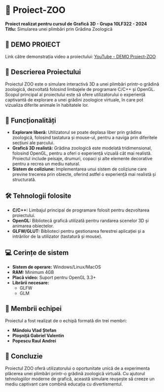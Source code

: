 # 🦁 Proiect-ZOO

**Proiect realizat pentru cursul de Grafică 3D - Grupa 10LF322 - 2024**  
**Titlu:** Simularea unei plimbări prin Grădina Zoologică

## 🎥 DEMO PROIECT
Link către demonstrația video a proiectului: [YouTube - DEMO Proiect-ZOO](https://www.youtube.com/watch?v=WVm-mpr2ud8)

## 📝 Descrierea Proiectului

Proiectul ZOO este o simulare interactivă 3D a unei plimbări printr-o grădină zoologică, dezvoltată folosind limbajele de programare C/C++ și OpenGL. Scopul principal al proiectului este să ofere utilizatorului o experiență captivantă de explorare a unei grădini zoologice virtuale, în care pot vizualiza diferite animale în habitatele lor.

## 🚀 Funcționalități

- **Explorare liberă:** Utilizatorul se poate deplasa liber prin grădina zoologică, folosind tastatura și mouse-ul, pentru a naviga prin diferitele secțiuni ale parcului.
- **Grafică 3D realistă:** Grădina zoologică este modelată tridimensional, folosind OpenGL, pentru a oferi o experiență vizuală cât mai realistă. Proiectul include peisaje, drumuri, copaci și alte elemente decorative pentru a recrea un mediu natural.
- **Sistem de coliziune:** Implementarea unui sistem de coliziune care previne trecerea prin obiecte, oferind astfel o experiență mai realistă și structurată.

## 🛠️ Tehnologii folosite

- **C/C++:** Limbajul principal de programare folosit pentru dezvoltarea proiectului.
- **OpenGL:** Bibliotecă grafică utilizată pentru randarea scenelor 3D și animarea obiectelor.
- **GLFW/GLUT:** Biblioteci pentru gestionarea ferestrei aplicației și a intrărilor de la utilizator (tastatură și mouse).

## 💻 Cerințe de sistem

- **Sistem de operare:** Windows/Linux/MacOS
- **RAM:** Minimum 4GB
- **Placă video:** Suport pentru OpenGL 3.3+
- **Librării necesare:** 
    - GLFW
    - GLM

## 👥 Membrii echipei

Proiectul a fost realizat de o echipă formată din trei membri:

- **Măndoiu Vlad Ștefan**
- **Ploșniță Gabriel Valentin**
- **Popescu Raul Andrei**

## 🎉 Concluzie

Proiectul ZOO oferă utilizatorului o oportunitate unică de a experimenta plăcerea unei plimbări printr-o grădină zoologică virtuală. Cu ajutorul tehnologiilor moderne de grafică, această simulare reușește să creeze un mediu captivant care combină educația cu divertismentul.
